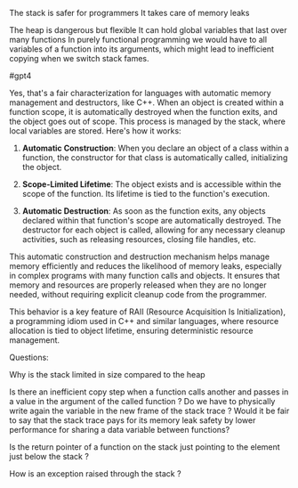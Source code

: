 


The stack is safer for programmers 
It takes care of memory leaks

The heap is dangerous but flexible
It can hold global variables that last over many functions 
In purely functional programming we would have to all variables of a function into its arguments, which might lead to inefficient copying when we switch stack fames.



#gpt4 

Yes, that's a fair characterization for languages with automatic memory management and destructors, like C++. When an object is created within a function scope, it is automatically destroyed when the function exits, and the object goes out of scope. This process is managed by the stack, where local variables are stored. Here's how it works:

1. **Automatic Construction**: When you declare an object of a class within a function, the constructor for that class is automatically called, initializing the object.

2. **Scope-Limited Lifetime**: The object exists and is accessible within the scope of the function. Its lifetime is tied to the function's execution.

3. **Automatic Destruction**: As soon as the function exits, any objects declared within that function's scope are automatically destroyed. The destructor for each object is called, allowing for any necessary cleanup activities, such as releasing resources, closing file handles, etc.

This automatic construction and destruction mechanism helps manage memory efficiently and reduces the likelihood of memory leaks, especially in complex programs with many function calls and objects. It ensures that memory and resources are properly released when they are no longer needed, without requiring explicit cleanup code from the programmer.

This behavior is a key feature of RAII (Resource Acquisition Is Initialization), a programming idiom used in C++ and similar languages, where resource allocation is tied to object lifetime, ensuring deterministic resource management.







Questions:

Why is the stack limited in size compared to the heap

Is there an inefficient copy step when a function calls another and passes in a value in the argument of the called function ? Do we have to physically write again the variable in the new frame of the stack trace ? Would it be fair to say that the stack trace pays for its memory leak safety by lower performance for sharing a data variable between functions?

Is the return pointer of a function on the stack just pointing to the element just below the stack ?

How is an exception raised through the stack ?